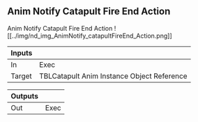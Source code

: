 ## Anim Notify Catapult Fire End Action
Anim Notify Catapult Fire End Action
![[../img/nd_img_AnimNotify_catapultFireEnd_Action.png]]

|Inputs||
|--|--|
| In | Exec |
| Target | TBLCatapult Anim Instance Object Reference |

|Outputs||
|--|--|
| Out | Exec |
